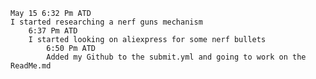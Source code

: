 	May 15 6:32 Pm ATD 
	I started researching a nerf guns mechanism
		6:37 Pm ATD 
		I started looking on aliexpress for some nerf bullets
			6:50 Pm ATD
			Added my Github to the submit.yml and going to work on the ReadMe.md
